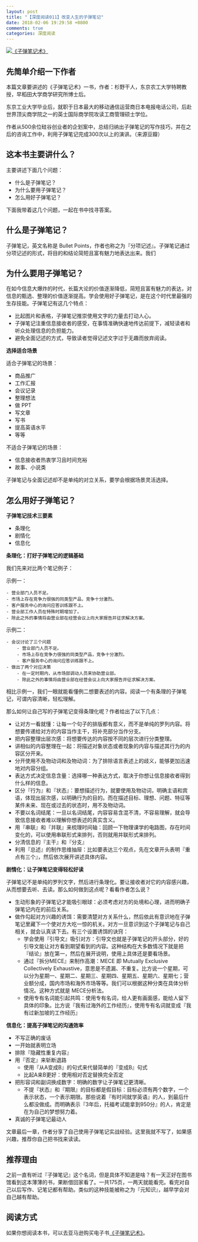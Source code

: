 ```yaml
---
layout: post
title: "【深度阅读011】改变人生的子弹笔记"
date: 2018-02-06 19:29:58 +0800
comments: true
categories: 深度阅读
---
```


[![《子弹笔记术》](https://images-cn.ssl-images-amazon.com/images/I/41NlpTm14rL._SX371_BO1,204,203,200_.jpg)](https://www.amazon.cn/dp/B074KFRNRB/?ie=UTF8&tag=forecho0c-23)

## 先简单介绍一下作者

本篇文章要讲述的《子弹笔记术》一书，作者：杉野干人，东京农工大学特聘教授，早稻田大学商学研究所博士后。

东京工业大学毕业后，就职于日本最大的移动通信运营商日本电报电话公司，后赴世界顶尖商学院之一的英士国际商学院攻读工商管理硕士学位。

作者从500余位硅谷创业者的企划案中，总结归纳出子弹笔记的写作技巧，并在之后的咨询工作中，利用子弹笔记完成300次以上的演讲。（来源豆瓣）

## 这本书主要讲什么？

主要讲述下面几个问题：

- 什么是子弹笔记？
- 为什么要用子弹笔记？
- 怎么用好子弹笔记？

下面我带着这几个问题，一起在书中找寻答案。

<!--more-->

## 什么是子弹笔记？

子弹笔记，英文名称是 Bullet Points，作者也称之为『分项记述』。子弹笔记通过分项记述的形式，将目的和结论简短且富有魅力地表达出来。我们

## 为什么要用子弹笔记？

在如今信息大爆炸的时代，长篇大论的价值逐渐降低，简短且富有魅力的表达，对信息的甄选、整理的价值逐渐提高。学会使用好子弹笔记，是在这个时代里最强的生存技能。子弹笔记有这几个特点：

- 比起图片和表格，子弹笔记推崇使用文字的力量去打动人心。
- 子弹笔记注重信息接收者的感受，在事情准确快速地传达前提下，减轻读者和听众处理信息的负担能力。
- 避免全面记述的方式，导致读者觉得记述文字过于无趣而放弃阅读。

**选择适合场景**

适合子弹笔记的场景：

- 商品推广
- 工作汇报
- 会议记录
- 整理想法
- 做 PPT
- 写文章
- 写书
- 提高英语水平
- 等等

不适合子弹笔记的场景：

- 信息接收者热衷学习且时间充裕
- 故事、小说类

子弹笔记与全面记述却不是单纯的对立关系，要学会根据场景灵活选择。

## 怎么用好子弹笔记？

**子弹笔记技术三要素**

- 条理化
- 剧情化
- 信息化

**条理化：打好子弹笔记的逻辑基础**

我们先来对比两个笔记例子：

示例一：

```
- 营业部门人员不足。
- 市场上存在竞争力很强的同类型产品，竞争十分激烈。
- 客户服务中心的询问应答训练跟不上。
- 营业部工作人员在特殊时期增加了。
- 除此之外的事情将由营业部在经营会议上向大家报告并征求解决方案。
```

示例二：

```
- 会议讨论了三个问题
    - 营业部门人员不足。
    - 市场上存在竞争力很强的同类型产品，竞争十分激烈。
    - 客户服务中心的询问应答训练跟不上。
- 做出了两个对应决策
    - 在一定时期内，从市场部调动人员来协助营业部。
    - 除此之外的事情将由营业部在经营会议上向大家报告并征求解决方案。
```

相比示例一，我们一眼就能看懂例二想要表述的内容。阅读一个有条理的子弹笔记，可谓内容清晰，轻松理解。

那么如何让自己写的子弹笔记变得条理化呢？作者给出了以下几点：

- 让对方一看就懂：让每一个句子的排版都有意义，而不是单纯的罗列内容。将想要传递给对方的内容当作主干，将补充部分当作分支。
- 把内容整理出层次感：将想要传达的内容按不同的层次进行分类整理。
- 讲相似的内容整理在一起：将描述对象状态或者现象的内容与描述其行为的内容区分开来。
- 分开使用不及物动词和及物动词：为了排除语言表述上的歧义，能够更加迅速地对内容分组。
- 表达方式决定信息含量：选择哪一种表达方式，取决于你想让信息接收者得到什么样的信息。
- 区分『行为』和『状态』：要想描述行为，就要使用及物动词，明确主语和宾语，体现出层次感，以明确行为的目的。而在描述目标、理想、问题、特征等某件未来、现在或过去的状态时，用不及物动词。
- 不要以名词结尾：一旦以名词结尾，内容容易含混不清，不容易理解，就会导致信息接收者难以理解你想表述的真实含义。
- 用『串联』和『并联』来梳理时间轴：回顾一下物理课学的电路图，存在时间变化的，可以使用串联形式来排列，否则就用并联形式来排列。
- 分清信息的『主干』和『分支』
- 利用『总述』的制作思维抽屉：比如要表达三个观点，先在文章开头表明『重点有三个』，然后依次展开讲述具体内容。


**剧情化：让子弹笔记变得轻松好读**

子弹笔记不是单纯的罗列文字，然后进行条理化。要让接收者对它的内容感兴趣，从而想要去听、去读。那么如何做到这点呢？看看作者怎么说？

- 生动形象的子弹笔记才能吸引眼球：必须考虑对方的处境和心理，进而明确子弹笔记内在的前后关系。
- 做作勾起对方兴趣的诱饵：需要清楚对方关系什么，然后依此有意识地在子弹笔记里藏下一个使对方大吃一惊的机关。对方一旦意识到这个子弹笔记与自己相关，就会认真读下去。有三个设置诱饵的诀窍：
    - 学会使用『引导文』吸引对方：引导文也就是子弹笔记的开头部分，好的引导文能让对方看到期望看到的内容。这种结构在大多数情况下就是把『结论』放在第一，然后在展开说明，使用上具体还是要看场景。
    - 通过『拆分MECE』来制作高潮：MECE 即 Mutually Exclusive Collectively Exhaustive，意思是不遗漏、不重复。比方说一个星期，可以分为星期一、星期二、星期三、星期四、星期五、星期六、星期七；营业额分成，国内市场和海外市场等等。我们可以根据这种分类在具体分析情况。这种方式就是 MECE分析法。
    - 使用专有名词能引起共鸣：使用专有名词，给人更有画面感，能给人留下具体的印象。比方说『我有过海外的工作经历』，使用专有名词就变成『我有过新加坡的工作经历』


**信息化：提高子弹笔记的沟通效率**

- 不写正确的废话
- 一开始就表明立场
- 排除『隐藏性重复内容』
- 用『否定』来斩断退路
    - 使用『从A变成B』的句式来代替简单的『变成B』句式
    - 比起A来B更好：使用相对否定替换完全否定
- 把形容词和副词换成数字：明确的数字让子弹笔记更清晰。
    - 不提『状态』和『期限』的目标都是假目标：目标必须有两个数字，一个表示状态，一个表示期限。那些说着『有时间就学英语』的人，到最后什么都没做成。而明确表示『3年后，托福考试能拿到950分』的人，肯定是在为自己的梦想努力着。
- 真诚的子弹笔记最动人


文章最后一章，作者分享了自己使用子弹笔记实战经验。这里我就不写了，如果感兴趣，推荐你自己把书找来读读。

## 推荐理由

之前一直有听过『子弹笔记』这个名词，但是具体不知道是啥？有一天正好在图书馆看到这本薄薄的书，果断借回家看了。一共175页，一两天就能看完。看完对自己以后写作、记笔记都有帮助。类似的这种技能被称之为『元知识』，越早学会对自己越有帮助。


## 阅读方式

如果你想阅读本书，可以去亚马逊购买电子书[《子弹笔记术》](https://www.amazon.cn/dp/B074KFRNRB/?ie=UTF8&tag=forecho0c-23)。
